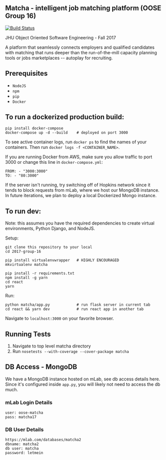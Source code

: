 ## Matcha - intelligent job matching platform (OOSE Group 16)
[![Build Status](https://travis-ci.com/jhu-oose/2017-group-16.svg?token=Du5Ucyp2pSQjddWdX9YH&branch=master)](https://travis-ci.com/jhu-oose/2017-group-16)

JHU Object Oriented Software Engineering - Fall 2017

A platform that seamlessly connects employers and qualified candidates with matching that runs deeper than the run-of-the-mill capacity planning tools or jobs marketplaces -- autoplay for recruiting.

## Prerequisites

- `NodeJS`
- `npm`
- `pip`
- `Docker`

## To run a dockerized production build:

```
pip install docker-compose
docker-compose up -d --build    # deployed on port 3000
```

To see active container logs, run `docker ps` to find the names of your containers.
Then run `docker logs -f <CONTAINER_NAME>`.

If you are running Docker from AWS, make sure you allow traffic to port 3000 or change this line in `docker-compose.yml`:
```
FROM: - "3000:3000"
TO: - "80:3000"
```

If the server isn't running, try switching off of Hopkins network since it tends to block requests from mLab, where we host our MongoDB instance. In future iterations, we plan to deploy a local Dockerized Mongo instance.


## To run dev:

Note: this assumes you have the required dependencies to create virtual environments, Python Django, and NodeJS.

Setup:
```
git clone this repository to your local
cd 2017-group-16

pip install virtualenvwrapper   # HIGHLY ENCOURAGED
mkvirtualenv matcha

pip install -r requirements.txt
npm install -g yarn
cd react
yarn
```

Run:
```
python matcha/app.py            # run flask server in current tab
cd react && yarn dev            # run react app in another tab
```
Navigate to `localhost:3000` on your favorite browser.


## Running Tests

1. Navigate to top level matcha directory
2. Run `nosetests --with-coverage --cover-package matcha`

## DB Access - MongoDB

We have a MongoDB instance hosted on mLab, see db access details here. Since it's configured inside `app.py`, you will likely not need to access the db much. 

### mLab Login Details
```
user: oose-matcha
pass: matcha17
```

### DB User Details
```
https://mlab.com/databases/matcha2
dbname: matcha2
db user: matcha
password: letmein
```
